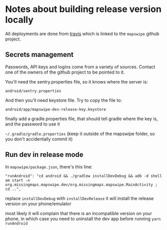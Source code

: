 
# Notes about building release version locally

All deployments are done from [travis](https://travis-ci.org/mapswipe/mapswipe) which is linked to the `mapswipe` github project.

## Secrets management

Passwords, API keys and logins come from a variety of sources. Contact one of the owners of the github project to be pointed to it.

You'll need the sentry.properties file, so it knows where the server is:

`android/sentry.properties`

And then you'll need keystore file. Try to copy the file to:

`android/app/mapswipe-dev-release-key.keystore`

finally add a gradle.properties file, that should tell gradle where the key is, and the password to use it

`~/.gradle/gradle.properties` (keep it outside of the mapswipe folder, so you don't accidentally commit it)

## Run dev in release mode

In `mapswipe/package.json`, there's this line:

```
"runAndroid": "cd android && ./gradlew installDevDebug && adb -d shell am start -n org.missingmaps.mapswipe.dev/org.missingmaps.mapswipe.MainActivity ; cd ..",
``` 
replace `installDevDebug` with `installDevRelease` it will install the release version on your phone/emulator

most likely it will complain that there is an incompatible version on your phone, in which case you need to uninstall the dev app before running `yarn runAndroid`




